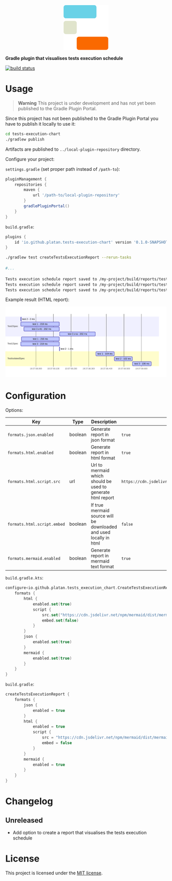 

<p align="center">
    <img src="src/etc/logo/logo.svg" height="140">
</p>

**Gradle plugin that visualises tests execution schedule**

[![build status](https://img.shields.io/github/workflow/status/platan/tests-execution-chart/CI)](https://github.com/platan/tests-execution-chart/actions/workflows/ci.yml)

# Usage

> **Warning**
> This project is under development and has not yet been published to the Gradle Plugin Portal.

Since this project has not been published to the Gradle Plugin Portal you have to publish it locally to use it:

```sh
cd tests-execution-chart
./gradlew publish
```
Artifacts are published to `../local-plugin-repository` directory.

Configure your project:

`settings.gradle` (set proper path instead of `/path-to`):
```gradle
pluginManagement {
    repositories {
        maven {
            url '/path-to/local-plugin-repository'
        }
        gradlePluginPortal()
    }
}

```
`build.gradle`:
```gradle
plugins {
    id 'io.github.platan.tests-execution-chart' version '0.1.0-SNAPSHOT'
}
```

[//]: # (Gradle + Kotlin:)

[//]: # ()
[//]: # (```kotlin)

[//]: # (plugins {)

[//]: # (    id&#40;"io.github.platan.tests-execution-chart"&#41;)

[//]: # (})

[//]: # (```)

[//]: # ()
[//]: # (Gradle + Groovy:)

[//]: # ()
[//]: # (```gradle)

[//]: # (plugins {)

[//]: # (    id 'io.github.platan.tests-execution-chart')

[//]: # (})

[//]: # (```)

```sh
./gradlew test createTestsExecutionReport --rerun-tasks

#...

Tests execution schedule report saved to /my-project/build/reports/tests-execution/mermaid/test.txt file.
Tests execution schedule report saved to /my-project/build/reports/tests-execution/json/test.json file.
Tests execution schedule report saved to /my-project/build/reports/tests-execution/html/test.html file.
```

Example result (HTML report):

<p align="center">
    <picture>
      <source media="(prefers-color-scheme: dark)" srcset=".readme/example_dark.svg">
      <img src=".readme/example.svg">
    </picture>
</p>

# Configuration

Options:

| Key                         | Type    | Description                                                        | Default                                                    |
|-----------------------------|---------|--------------------------------------------------------------------|------------------------------------------------------------|
| `formats.json.enabled`      | boolean | Generate report in json format                                     | `true`                                                     |
| `formats.html.enabled`      | boolean | Generate report in html format                                     | `true`                                                     |
| `formats.html.script.src`   | url     | Url to mermaid which should be used to generate html report        | `https://cdn.jsdelivr.net/npm/mermaid/dist/mermaid.min.js` |
| `formats.html.script.embed` | boolean | If true mermaid source will be downloaded and used locally in html | `false`                                                    |
| `formats.mermaid.enabled`   | boolean | Generate report in mermaid text format                             | `true`                                                     |


`build.gradle.kts`:

```kotlin
configure<io.github.platan.tests_execution_chart.CreateTestsExecutionReportExtension> {
    formats {
        html {
            enabled.set(true)
            script {
                src.set("https://cdn.jsdelivr.net/npm/mermaid/dist/mermaid.min.js")
                embed.set(false)
            }
        }
        json {
            enabled.set(true)
        }
        mermaid {
            enabled.set(true)
        }
    }
}
```

`build.gradle`:

```gradle
createTestsExecutionReport {
    formats {
        json {
            enabled = true
        }
        html {
            enabled = true
            script {
                src = "https://cdn.jsdelivr.net/npm/mermaid/dist/mermaid.min.js"
                embed = false
            }
        }
        mermaid {
            enabled = true
        }
    }
}
```

# Changelog

## Unreleased

- Add option to create a report that visualises the tests execution schedule

# License

This project is licensed under the [MIT license](LICENSE).
